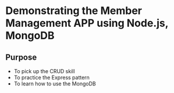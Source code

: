# Demonstrating the Member Management APP using Node.js, MongoDB

## Purpose

* To pick up the CRUD skill
* To practice the Express pattern
* To learn how to use the MongoDB 
